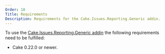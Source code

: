```yaml
---
Order: 10
Title: Requirements
Description: Requirements for the Cake.Issues.Reporting.Generic addin.
---
```

To use the [Cake.Issues.Reporting.Generic addin] the following requirements need to be fulfilled:

* Cake 0.22.0 or newer.

[Cake.Issues.Reporting.Generic addin]: https://www.nuget.org/packages/Cake.Issues.Reporting.Generic